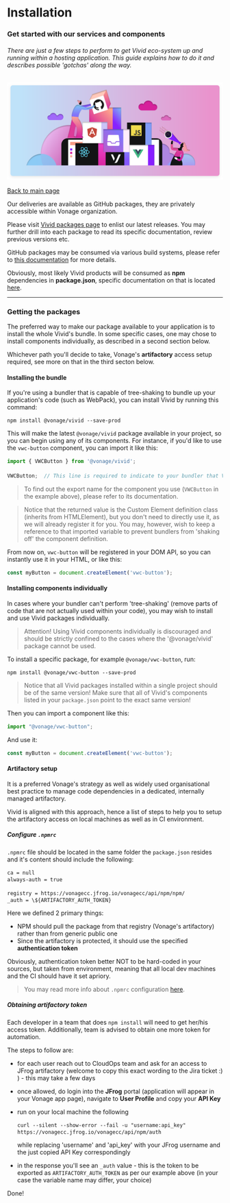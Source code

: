 # Installation

### Get started with our services and components

###### There are just a few steps to perform to get Vivid eco-system up and running within a hosting application. This guide explains how to do it and describes possible 'gotchas' along the way.

![Installation](assets/images/installation.svg)

[Back to main page](../readme.md)

Our deliveries are available as GitHub packages, they are privately accessible within Vonage organization.

Please visit [Vivid packages page](https://github.com/Vonage/vivid/packages) to enlist our latest releases. You may further drill into each package to read its specific documentation, review previous versions etc.

GitHub packages may be consumed via various build systems, please refer to [this documentation](https://help.github.com/en/packages/using-github-packages-with-your-projects-ecosystem) for more details.

Obviously, most likely Vivid products will be consumed as **npm** dependencies in **package.json**, specific documentation on that is located [here](https://help.github.com/en/packages/using-github-packages-with-your-projects-ecosystem/configuring-npm-for-use-with-github-packages#installing-a-package).

---

### Getting the packages

The preferred way to make our package available to your application is to install the whole Vivid's bundle.
In some specific cases, one may chose to install components individually, as described in a second section below.

Whichever path you'll decide to take, Vonage's **artifactory** access setup required,
see more on that in the third secton below.

#### Installing the bundle

If you're using a bundler that is capable of tree-shaking to bundle up your application's code (such as WebPack), you can install Vivid by running this command:

```
npm install @vonage/vivid --save-prod
```

This will make the latest `@vonage/vivid` package available in your project, so you can begin using any of its components.
For instance, if you'd like to use the `vwc-button` component, you can import it like this:

```javascript
import { VWCButton } from '@vonage/vivid';

VWCButton;  // This line is required to indicate to your bundler that VWCButton is used, and should therefore not be 'shaken' out of its resulting code bundle
```

> To find out the export name for the component you use (`VWCButton` in the example above), please refer to its documentation.

> Notice that the returned value is the Custom Element definition class (inherits from HTMLElement), but you don't need to directly use it, as we will already register it for you. You may, however, wish to keep a reference to that imported variable to prevent bundlers from 'shaking off' the component definition.

From now on, `vwc-button` will be registered in your DOM API, so you can instantly use it in your HTML, or like this:

```javascript
const myButton = document.createElement('vwc-button');
```

#### Installing components individually

In cases where your bundler can't perform 'tree-shaking' (remove parts of code that are not actually used within your code), you may wish to install and use Vivid packages individually.

> Attention! Using Vivid components individually is discouraged and should be strictly confined to the cases where the '@vonage/vivid' package cannot be used.

To install a specific package, for example `@vonage/vwc-button`, run:

```
npm install @vonage/vwc-button --save-prod
```
 
> Notice that all Vivid packages installed within a single project should be of the same version! Make sure that all of Vivid's components listed in your `package.json` point to the exact same version!

Then you can import a component like this:

```javascript
import "@vonage/vwc-button";
```

And use it:

```javascript
const myButton = document.createElement('vwc-button');
```

#### Artifactory setup

It is a preferred Vonage's strategy as well as widely used organisational best practice to manage code dependencies in a dedicated, internally managed artifactory.

Vivid is aligned with this approach, hence a list of steps to help you to setup the artifactory access on local machines as well as in CI environment.

##### Configure `.npmrc`

`.npmrc` file should be located in the same folder the `package.json` resides and it's content should include the following:

```
ca = null
always-auth = true

registry = https://vonagecc.jfrog.io/vonagecc/api/npm/npm/
_auth = \${ARTIFACTORY_AUTH_TOKEN}
```

Here we defined 2 primary things:
* NPM should pull the package from that registry (Vonage's artifactory) rather than from generic public one
* Since the artifactory is protected, it should use the specified **authentication token**

Obviously, authentication token better NOT to be hard-coded in your sources, but taken from environment, meaning that all local dev machines and the CI should have it set apriory.

> You may read more info about `.npmrc` configuration [here](https://docs.npmjs.com/cli/v6/configuring-npm/npmrc).

##### Obtaining artifactory token

Each developer in a team that does `npm install` will need to get her/his access token.
Additionally, team is advised to obtain one more token for automation.

The steps to follow are:
* for each user reach out to CloudOps team and ask for an access to JFrog artifactory (welcome to copy this exact wording to the Jira ticket :) ) - this may take a few days
* once allowed, do login into the **JFrog** portal (application will appear in your Vonage app page), navigate to **User Profile** and copy your **API Key**
* run on your local machine the following
  
	```
	curl --silent --show-error --fail -u "username:api_key" https://vonagecc.jfrog.io/vonagecc/api/npm/auth
	```
	
	while replacing 'username' and 'api_key' with your JFrog username and the just copied API Key correspondingly
* in the response you'll see an `_auth` value - this is the token to be exported as `ARTIFACTORY_AUTH_TOKEN` as per our example above (in your case the variable name may differ, your choice)

Done!